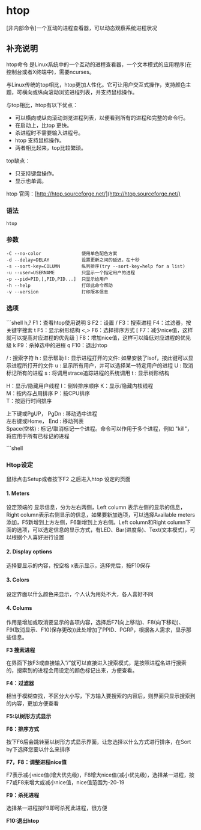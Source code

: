 # htop

\[非内部命令\]一个互动的进程查看器，可以动态观察系统进程状况

## 补充说明

htop命令 是Linux系统中的一个互动的进程查看器，一个文本模式的应用程序\(在控制台或者X终端中\)，需要ncurses。

与Linux传统的top相比，htop更加人性化。它可让用户交互式操作，支持颜色主题，可横向或纵向滚动浏览进程列表，并支持鼠标操作。

与top相比，htop有以下优点：

* 可以横向或纵向滚动浏览进程列表，以便看到所有的进程和完整的命令行。
* 在启动上，比top 更快。
* 杀进程时不需要输入进程号。
* htop 支持鼠标操作。
* 两者相比起来，top比较繁琐。

top缺点：

* 只支持键盘操作。
* 显示也单调。

htop 官网：[http://htop.sourceforge.net/](http://htop.sourceforge.net/)

### 语法

```text
htop
```

### 参数

```text
-C --no-color               使用单色配色方案
-d --delay=DELAY            设置更新之间的延迟，在十秒
-s --sort-key=COLUMN        纵列排序(try --sort-key=help for a list)
-u --user=USERNAME          只显示一个指定用户的进程
-p --pid=PID,[,PID,PID...]  只显示给用户
-h --help                   打印此命令帮助
-v --version                打印版本信息
```

### 选项

\`\`\`shell h,? F1：查看htop使用说明 S F2：设置 / F3：搜索进程  F4：过滤器，按关键字搜索 t F5：显示树形结构 &lt;,&gt; F6：选择排序方式 \[ F7：减少nice值，这样就可以提高对应进程的优先级 \] F8：增加nice值，这样可以降低对应进程的优先级 k F9：杀掉选中的进程 q F10：退出htop

/ : 搜索字符 h : 显示帮助 l : 显示进程打开的文件: 如果安装了lsof，按此键可以显示进程所打开的文件 u : 显示所有用户，并可以选择某一特定用户的进程 U : 取消标记所有的进程 s : 将调用strace追踪进程的系统调用 t : 显示树形结构

H：显示/隐藏用户线程 I：倒转排序顺序 K：显示/隐藏内核线程  
M：按内存占用排序 P：按CPU排序  
T：按运行时间排序

上下键或PgUP， PgDn : 移动选中进程  
左右键或Home， End : 移动列表  
Space\(空格\) : 标记/取消标记一个进程。命令可以作用于多个进程，例如 "kill"，将应用于所有已标记的进程

\`\`\`shell

### Htop设定

鼠标点击Setup或者按下F2 之后进入htop 设定的页面

#### 1. Meters

设定顶端的 显示信息，分为左右两侧，Left column 表示左侧的显示的信息，Right column表示右侧显示的信息，如果要新加选项，可以选择Available meters添加，F5新增到上方左侧，F6新增到上方右侧。Left column和Right column下面的选项，可以选定信息的显示方式，有LED、Bar\(进度条\)、Text\(文本模式\)，可以根据个人喜好进行设置

#### 2. Display options

选择要显示的内容，按空格 x表示显示，选择完后，按F10保存

#### 3. Colors

设定界面以什么颜色来显示，个人认为用处不大，各人喜好不同

#### 4. Colums

作用是增加或取消要显示的各项内容，选择后F7\(向上移动\)、F8\(向下移动\)、F9\(取消显示、F10\(保存更改\)\)此处增加了PPID、PGRP，根据各人需求，显示那些信息。

**F3 搜索进程**

在界面下按F3或直接输入”/”就可以直接进入搜索模式，是按照进程名进行搜索的，搜索到的进程会用设定的颜色标记出来，方便查看。

**F4：过滤器**

相当于模糊查找，不区分大小写，下方输入要搜索的内容后，则界面只显示搜索到的内容，更加方便查看

**F5:以树形方式显示**

**F6：排序方式**

按下F6后会跳转至以树形方式显示界面，让您选择以什么方式进行排序，在Sort by下选择您要以什么来排序

**F7，F8：调整进程nice值**

F7表示减小nice值\(增大优先级\)，F8增大nice值\(减小优先级\)，选择某一进程，按F7或F8来增大或减小nice值，nice值范围为-20-19

**F9：杀死进程**

选择某一进程按F9即可杀死此进程，很方便

**F10:退出htop**

